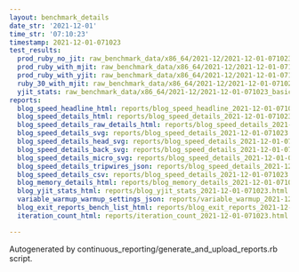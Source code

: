 ```yaml
---
layout: benchmark_details
date_str: '2021-12-01'
time_str: '07:10:23'
timestamp: 2021-12-01-071023
test_results:
  prod_ruby_no_jit: raw_benchmark_data/x86_64/2021-12/2021-12-01-071023_basic_benchmark_prod_ruby_no_jit.json
  prod_ruby_with_mjit: raw_benchmark_data/x86_64/2021-12/2021-12-01-071023_basic_benchmark_prod_ruby_with_mjit.json
  prod_ruby_with_yjit: raw_benchmark_data/x86_64/2021-12/2021-12-01-071023_basic_benchmark_prod_ruby_with_yjit.json
  ruby_30_with_mjit: raw_benchmark_data/x86_64/2021-12/2021-12-01-071023_basic_benchmark_ruby_30_with_mjit.json
  yjit_stats: raw_benchmark_data/x86_64/2021-12/2021-12-01-071023_basic_benchmark_yjit_stats.json
reports:
  blog_speed_headline_html: reports/blog_speed_headline_2021-12-01-071023.html
  blog_speed_details_html: reports/blog_speed_details_2021-12-01-071023.html
  blog_speed_details_raw_details_html: reports/blog_speed_details_2021-12-01-071023.raw_details.html
  blog_speed_details_svg: reports/blog_speed_details_2021-12-01-071023.svg
  blog_speed_details_head_svg: reports/blog_speed_details_2021-12-01-071023.head.svg
  blog_speed_details_back_svg: reports/blog_speed_details_2021-12-01-071023.back.svg
  blog_speed_details_micro_svg: reports/blog_speed_details_2021-12-01-071023.micro.svg
  blog_speed_details_tripwires_json: reports/blog_speed_details_2021-12-01-071023.tripwires.json
  blog_speed_details_csv: reports/blog_speed_details_2021-12-01-071023.csv
  blog_memory_details_html: reports/blog_memory_details_2021-12-01-071023.html
  blog_yjit_stats_html: reports/blog_yjit_stats_2021-12-01-071023.html
  variable_warmup_warmup_settings_json: reports/variable_warmup_2021-12-01-071023.warmup_settings.json
  blog_exit_reports_bench_list_html: reports/blog_exit_reports_2021-12-01-071023.bench_list.html
  iteration_count_html: reports/iteration_count_2021-12-01-071023.html

---
```

Autogenerated by continuous_reporting/generate_and_upload_reports.rb script.
